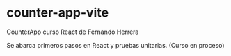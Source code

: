 # counter-app-vite
CounterApp curso React de Fernando Herrera 

Se abarca primeros pasos en React y pruebas unitarias. 
(Curso en proceso)
